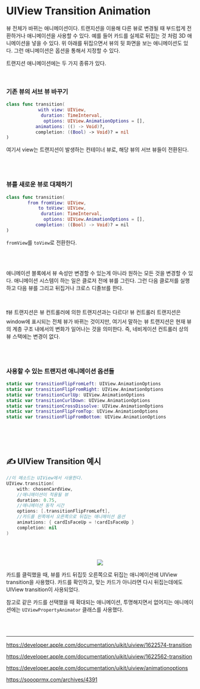 # UIView Transition Animation

뷰 전체가 바뀌는 애니메이션이다. 트랜지션을 이용해 다른 뷰로 변경될 때 부드럽게 전환하거나 애니메이션을 사용할 수 있다. 예를 들어 카드를 실제로 뒤집는 것 처럼 3D 애니메이션을 넣을 수 있다. 위 아래를 뒤집으면서 뷰의 뒷 화면을 보는 애니메이션도 있다. 그런 애니메이션은 옵션을 통해서 지정할 수 있다. 

트랜지션 애니메이션에는 두 가지 종류가 있다. 

<br />

### 기존 뷰의 서브 뷰 바꾸기

```swift
class func transition(
            with view: UIView, 
             duration: TimeInterval, 
              options: UIView.AnimationOptions = [], 
           animations: (() -> Void)?, 
           completion: ((Bool) -> Void)? = nil
)
```

여기서 view는 트랜지션이 발생하는 컨테이너 뷰로, 해당 뷰의 서브 뷰들이 전환된다.

<br />

<br />

### 뷰를 새로운 뷰로 대체하기

```swift
class func transition(
        from fromView: UIView, 
            to toView: UIView, 
             duration: TimeInterval, 
              options: UIView.AnimationOptions = [], 
           completion: ((Bool) -> Void)? = nil
)
```

`fromView`를 `toView`로 전환한다.

<br />

<br />

애니메이션 블록에서 뷰 속성만 변경할 수 있는게 아니라 원하는 모든 것을 변경할 수 있다. 애니메이션 시스템이 하는 일은 클로저 전에 뷰를 그린다. 그런 다음 클로저를 실행하고 다음 뷰를 그리고 뒤집거나 크로스 디졸브를 한다.

<br />

❗️뷰 트랜지션은 뷰 컨트롤러에 의한 트랜지션과는 다르다! 뷰 컨트롤러 트랜지션은 window에 표시되는 전체 뷰가 바뀌는 것이지만, 여기서 말하는 뷰 트랜지션은 현재 뷰의 계층 구조 내에서의 변화가 일어나는 것을 의미한다. 즉, 네비게이션 컨트롤러 상의 뷰 스택에는 변경이 없다.

<br />

<br />

### 사용할 수 있는 트랜지션 애니메이션 옵션들

```swift
static var transitionFlipFromLeft: UIView.AnimationOptions
static var transitionFlipFromRight: UIView.AnimationOptions
static var transitionCurlUp: UIView.AnimationOptions
static var transitionCurlDown: UIView.AnimationOptions
static var transitionCrossDissolve: UIView.AnimationOptions
static var transitionFlipFromTop: UIView.AnimationOptions
static var transitionFlipFromBottom: UIView.AnimationOptions
```

<br />

<br />

<br />

## ✍️ UIView Transition 예시

```swift
//이 메소드는 UIView에서 사용한다.
UIView.transition(
    with: chosenCardView,
    //애니매이션이 적용될 뷰
    duration: 0.75,
    //애니메이션 동작 시간
    options: [.transitionFlipFromLeft],
    //카드를 왼쪽에서 오른쪽으로 뒤집는 애니메이션 옵션
    animations: { cardIsFaceUp = !cardIsFaceUp }
    completion: nil
)
```

<br />
<br />

<p align="center">
  <img src="https://user-images.githubusercontent.com/16719527/72584535-cb93e400-392d-11ea-9e24-004c2661195a.gif">
</p>

카드를 클릭했을 때, 뷰를 카드 뒤집듯 오른쪽으로 뒤집는 애니메이션에 UIView transition을 사용했다. 카드를 확인하고, 맞는 카드가 아니라면 다시 뒤집는데에도 UIView transition이 사용되었다.

참고로 같은 카드를 선택했을 때 확대되는 애니메이션, 투명해지면서 없어지는 애니메이션에는 `UIViewPropertyAnimator` 클래스를 사용했다.

<br />
<br />

------

https://developer.apple.com/documentation/uikit/uiview/1622574-transition

https://developer.apple.com/documentation/uikit/uiview/1622562-transition

https://developer.apple.com/documentation/uikit/uiview/animationoptions

https://soooprmx.com/archives/4391
